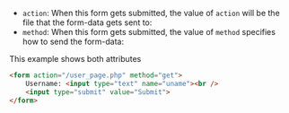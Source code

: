  * `action`: When this form gets submitted, the value of `action` will be the file that the form-data gets sent to:
 * `method`: When this form gets submitted, the value of `method` specifies how to send the form-data:

This example shows both attributes
```html
<form action="/user_page.php" method="get">
    Username: <input type="text" name="uname"><br />
    <input type="submit" value="Submit">
</form>
```